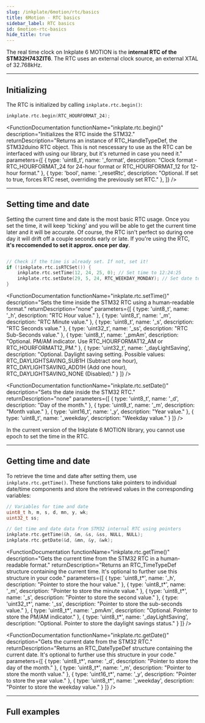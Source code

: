 ```yaml
---
slug: /inkplate/6motion/rtc/basics
title: 6Motion - RTC basics
sidebar_label: RTC basics
id: 6motion-rtc-basics
hide_title: true
---
```


<SectionTitle title="RTC basics" backgroundImage="/img/rtc.png" />

The real time clock on Inkplate 6 MOTION is the **internal RTC of the STM32H743ZIT6**. The RTC uses an external clock source, an external XTAL of 32.768kHz.

---

## Initializing

The RTC is initialized by calling `inkplate.rtc.begin()`:

```cpp
inkplate.rtc.begin(RTC_HOURFORMAT_24);
```
<FunctionDocumentation
  functionName="inkplate.rtc.begin()"
  description="Initializes the RTC inside the STM32."
  returnDescription="Returns an instance of RTC_HandleTypeDef, the STM32duino RTC object. This is not nescessary to use as the RTC can be interfaced with using our library, but it's returned in case you need it."
  parameters={[
    { type: 'uint8_t', name: '_format', description: "Clock format - RTC_HOURFORMAT_24 for 24-hour format or RTC_HOURFORMAT_12 for 12-hour format." },
    { type: 'bool', name: '_resetRtc', description: "Optional. If set to true, forces RTC reset, overriding the previously set RTC." },
  ]}
/>

---

## Setting time and date

Setting the current time and date is the most basic RTC usage. Once you set the time, it will keep 'ticking' and you will be able to get the current time later and it will be accurate. Of course, the RTC isn't perfect so during one day it will drift off a couple seconds early or late. If you're using the RTC, **it's reccomended to set it approx. once per day**.

```cpp

// Check if the time is already set. If not, set it!
if (!inkplate.rtc.isRTCSet()) {
    inkplate.rtc.setTime(12, 24, 25, 0); // Set time to 12:24:25
    inkplate.rtc.setDate(29, 5, 24, RTC_WEEKDAY_MONDAY); // Set date to 29/5/2024, Monday
}
```

<FunctionDocumentation
  functionName="inkplate.rtc.isRTCSet()"
  description="Checks whether the RTC is set. If not, the RTC needs to be manually configured."
  returnDescription="Returns true if the RTC is already set, otherwise false."
/>

<FunctionDocumentation
  functionName="inkplate.rtc.setTime()"
  description="Sets the time inside the STM32 RTC using a human-readable format."
  returnDescription="none"
  parameters={[
    { type: 'uint8_t', name: '_h', description: "RTC Hour value." },
    { type: 'uint8_t', name: '_m', description: "RTC Minute value." },
    { type: 'uint8_t', name: '_s', description: "RTC Seconds value." },
    { type: 'uint32_t', name: '_ss', description: "RTC Sub-Seconds value." },
    { type: 'uint8_t', name: '_pmAm', description: "Optional. PM/AM indicator. Use RTC_HOURFORMAT12_AM or RTC_HOURFORMAT12_PM." },
    { type: 'uint32_t', name: '_dayLightSaving', description: "Optional. Daylight saving setting. Possible values: RTC_DAYLIGHTSAVING_SUB1H (Subtract one hour), RTC_DAYLIGHTSAVING_ADD1H (Add one hour), RTC_DAYLIGHTSAVING_NONE (Disabled)." }
  ]}
/>

<FunctionDocumentation
  functionName="inkplate.rtc.setDate()"
  description="Sets the date inside the STM32 RTC."
  returnDescription="none"
  parameters={[
    { type: 'uint8_t', name: '_d', description: "Day of the month." },
    { type: 'uint8_t', name: '_m', description: "Month value." },
    { type: 'uint16_t', name: '_y', description: "Year value." },
    { type: 'uint8_t', name: '_weekday', description: "Weekday value." }
  ]}
/>

<WarningBox>In the current version of the Inkplate 6 MOTION library, you cannot use epoch to set the time in the RTC.</WarningBox>

---

## Getting time and date

To retrieve the time and date after setting them, use `inkplate.rtc.getTime()`. These functions take pointers to individual date/time components and store the retrieved values in the corresponding variables:

```cpp
// Variables for time and date
uint8_t h, m, s, d, mn, y, wk;
uint32_t ss;

// Get time and date data from STM32 internal RTC using pointers
inkplate.rtc.getTime(&h, &m, &s, &ss, NULL, NULL);
inkplate.rtc.getDate(&d, &mn, &y, &wk);
```

<FunctionDocumentation
functionName="inkplate.rtc.getTime()"
description="Gets the current time from the STM32 RTC in a human-readable format."
returnDescription="Returns an RTC_TimeTypeDef structure containing the current time. It's optional to further use this structure in your code."
parameters={[
{ type: 'uint8_t*', name: '_h', description: "Pointer to store the hour value." },
{ type: 'uint8_t*', name: '_m', description: "Pointer to store the minute value." },
{ type: 'uint8_t*', name: '_s', description: "Pointer to store the second value." },
{ type: 'uint32_t*', name: '_ss', description: "Pointer to store the sub-seconds value." },
{ type: 'uint8_t*', name: '_pmAm', description: "Optional. Pointer to store the PM/AM indicator." },
{ type: 'uint8_t*', name: '_dayLightSaving', description: "Optional. Pointer to store the daylight savings status." }
]}
/>

<FunctionDocumentation
functionName="inkplate.rtc.getDate()"
description="Gets the current date from the STM32 RTC."
returnDescription="Returns an RTC_DateTypeDef structure containing the current date. It's optional to further use this structure in your code."
parameters={[
{ type: 'uint8_t*', name: '_d', description: "Pointer to store the day of the month." },
{ type: 'uint8_t*', name: '_m', description: "Pointer to store the month value." },
{ type: 'uint16_t*', name: '_y', description: "Pointer to store the year value." },
{ type: 'uint8_t*', name: '_weekday', description: "Pointer to store the weekday value." }
]}
/>

---

## Full examples

<QuickLink 
  title="Inkplate_6_Motion_Fast_Animation.ino" 
  description="Full Arduino example on how to get and set time via the internal RTC on Inkplate 6 MOTION"
  url="https://github.com/SolderedElectronics/Inkplate_Motion_Arduino_Library/blob/main/examples/Inkplate6Motion/Advanced/RTC/Inkplate_6_Motion_Simple_RTC/Inkplate_6_Motion_Simple_RTC.ino" 
/>